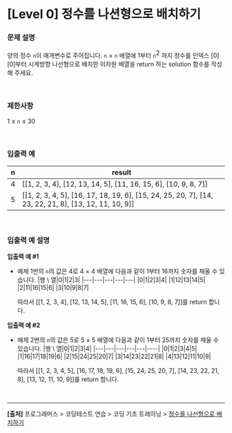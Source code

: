 # [Level 0] 정수를 나션형으로 배치하기

### 문제 설명
양의 정수 `n`이 매개변수로 주어집니다. `n` × `n` 배열에 1부터 `n`<span style="vertical-align: super">2</span> 까지 정수를 인덱스 [0][0]부터 시계방향 나선형으로 배치한 이차원 배열을 return 하는 solution 함수를 작성해 주세요.

<br>

### 제한사항
1 ≤ `n` ≤ 30

<br>

### 입출력 예
|n|result|
|---|---|
|4|[[1, 2, 3, 4], [12, 13, 14, 5], [11, 16, 15, 6], [10, 9, 8, 7]]|
|5|[[1, 2, 3, 4, 5], [16, 17, 18, 19, 6], [15, 24, 25, 20, 7], [14, 23, 22, 21, 8], [13, 12, 11, 10, 9]]|

<br>

### 입출력 예 설명
**입출력 예 #1**
* 예제 1번의 `n`의 값은 4로 4 × 4 배열에 다음과 같이 1부터 16까지 숫자를 채울 수 있습니다.
    |행 \ 열|0|1|2|3|
    |---|---|---|---|---|
    |0|1|2|3|4|
    |1|12|13|14|5|
    |2|11|16|15|6|
    |3|10|9|8|7|

    따라서 [[1, 2, 3, 4], [12, 13, 14, 5], [11, 16, 15, 6], [10, 9, 8, 7]]를 return 합니다.

**입출력 예 #2**
* 예제 2번의 `n`의 값은 5로 5 × 5 배열에 다음과 같이 1부터 25까지 숫자를 채울 수 있습니다.
    |행 \ 열|0|1|2|3|4|
    |---|---|---|---|---|----|
    |0|1|2|3|4|5|
    |1|16|17|18|19|6|
    |2|15|24|25|20|7|
    |3|14|23|22|21|8|
    |4|13|12|11|10|9|

    따라서 [[1, 2, 3, 4, 5], [16, 17, 18, 19, 6], [15, 24, 25, 20, 7], [14, 23, 22, 21, 8], [13, 12, 11, 10, 9]]를 return 합니다.

<br>

---

**[출처]** 프로그래머스 > 코딩테스트 연습 > 코딩 기초 트레이닝 > [정수를 나선형으로 배치하기](https://school.programmers.co.kr/learn/courses/30/lessons/181832)
